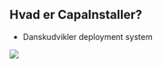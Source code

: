 ## Hvad er CapaInstaller?

- Danskudvikler deployment system
<img src="{{asset_folder}}/CI_Console.png" data-autoplay>